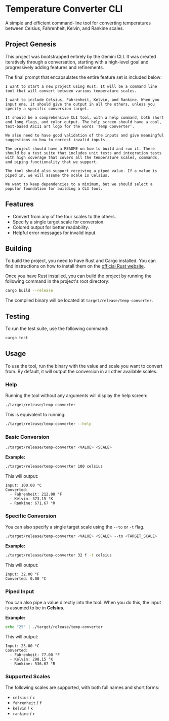 # Temperature Converter CLI

A simple and efficient command-line tool for converting temperatures between Celsius, Fahrenheit, Kelvin, and Rankine scales.

## Project Genesis

This project was bootstrapped entirely by the Gemini CLI. It was created iteratively through a conversation, starting with a high-level goal and progressively adding features and refinements.

The final prompt that encapsulates the entire feature set is included below:

```
I want to start a new project using Rust. It will be a command line tool that will convert between various temperature scales.

I want to include Celsius, Fahrenheit, Kelvin, and Rankine. When you input one, it should give the output in all the others, unless you specify a specific conversion target.

It should be a comprehensive CLI tool, with a help command, both short and long flags, and color output. The help screen should have a cool, text-based ASCII art logo for the words 'Temp Converter'.

We also need to have good validation of the inputs and give meaningful suggestions on how to correct invalid inputs.

The project should have a README on how to build and run it. There should be a test suite that includes unit tests and integration tests with high coverage that covers all the temperature scales, commands, and piping functionality that we support.

The tool should also support receiving a piped value. If a value is piped in, we will assume the scale is Celsius.

We want to keep dependencies to a minimum, but we should select a popular foundation for building a CLI tool.
```

## Features

- Convert from any of the four scales to the others.
- Specify a single target scale for conversion.
- Colored output for better readability.
- Helpful error messages for invalid input.

## Building

To build the project, you need to have Rust and Cargo installed. You can find instructions on how to install them on the [official Rust website](https://www.rust-lang.org/tools/install).

Once you have Rust installed, you can build the project by running the following command in the project's root directory:

```bash
cargo build --release
```

The compiled binary will be located at `target/release/temp-converter`.

## Testing

To run the test suite, use the following command:

```bash
cargo test
```

## Usage

To use the tool, run the binary with the value and scale you want to convert from. By default, it will output the conversion in all other available scales.

### Help

Running the tool without any arguments will display the help screen:

```bash
./target/release/temp-converter
```

This is equivalent to running:

```bash
./target/release/temp-converter --help
```

### Basic Conversion

```bash
./target/release/temp-converter <VALUE> <SCALE>
```

**Example:**

```bash
./target/release/temp-converter 100 celsius
```

This will output:

```
Input: 100.00 °C
Converted:
  - Fahrenheit: 212.00 °F
  - Kelvin: 373.15 °K
  - Rankine: 671.67 °R
```

### Specific Conversion

You can also specify a single target scale using the `--to` or `-t` flag.

```bash
./target/release/temp-converter <VALUE> <SCALE> --to <TARGET_SCALE>
```

**Example:**

```bash
./target/release/temp-converter 32 f -t celsius
```

This will output:

```
Input: 32.00 °F
Converted: 0.00 °C
```

### Piped Input

You can also pipe a value directly into the tool. When you do this, the input is assumed to be in **Celsius**.

**Example:**

```bash
echo "25" | ./target/release/temp-converter
```

This will output:

```
Input: 25.00 °C
Converted:
  - Fahrenheit: 77.00 °F
  - Kelvin: 298.15 °K
  - Rankine: 536.67 °R
```

### Supported Scales

The following scales are supported, with both full names and short forms:

- `celsius` / `c`
- `fahrenheit` / `f`
- `kelvin` / `k`
- `rankine` / `r`
